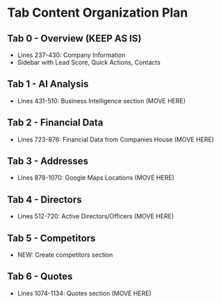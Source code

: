 # Tab Content Organization Plan

## Tab 0 - Overview (KEEP AS IS)
- Lines 237-430: Company Information
- Sidebar with Lead Score, Quick Actions, Contacts

## Tab 1 - AI Analysis
- Lines 431-510: Business Intelligence section (MOVE HERE)

## Tab 2 - Financial Data  
- Lines 723-876: Financial Data from Companies House (MOVE HERE)

## Tab 3 - Addresses
- Lines 878-1070: Google Maps Locations (MOVE HERE)

## Tab 4 - Directors
- Lines 512-720: Active Directors/Officers (MOVE HERE)

## Tab 5 - Competitors
- NEW: Create competitors section

## Tab 6 - Quotes
- Lines 1074-1134: Quotes section (MOVE HERE)


